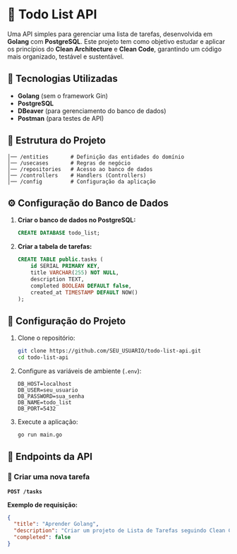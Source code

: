 # 📌 Todo List API

Uma API simples para gerenciar uma lista de tarefas, desenvolvida em **Golang** com **PostgreSQL**. Este projeto tem como objetivo estudar e aplicar os princípios do **Clean Architecture** e **Clean Code**, garantindo um código mais organizado, testável e sustentável.

## 🚀 Tecnologias Utilizadas

- **Golang** (sem o framework Gin)
- **PostgreSQL**
- **DBeaver** (para gerenciamento do banco de dados)
- **Postman** (para testes de API)

## 📂 Estrutura do Projeto

```
│── /entities       # Definição das entidades do domínio
│── /usecases       # Regras de negócio
│── /repositories   # Acesso ao banco de dados
│── /controllers    # Handlers (Controllers)
│── /config         # Configuração da aplicação
```

## ⚙️ Configuração do Banco de Dados

1. **Criar o banco de dados no PostgreSQL:**
   ```sql
   CREATE DATABASE todo_list;
   ```
2. **Criar a tabela de tarefas:**
   ```sql
   CREATE TABLE public.tasks (
       id SERIAL PRIMARY KEY,
       title VARCHAR(255) NOT NULL,
       description TEXT,
       completed BOOLEAN DEFAULT false,
       created_at TIMESTAMP DEFAULT NOW()
   );
   ```

## 🔧 Configuração do Projeto

1. Clone o repositório:
   ```sh
   git clone https://github.com/SEU_USUARIO/todo-list-api.git
   cd todo-list-api
   ```
2. Configure as variáveis de ambiente (`.env`):
   ```env
   DB_HOST=localhost
   DB_USER=seu_usuario
   DB_PASSWORD=sua_senha
   DB_NAME=todo_list
   DB_PORT=5432
   ```
3. Execute a aplicação:
   ```sh
   go run main.go
   ```

## 📌 Endpoints da API

### 🔹 Criar uma nova tarefa
**`POST /tasks`**

**Exemplo de requisição:**
```json
{
  "title": "Aprender Golang",
  "description": "Criar um projeto de Lista de Tarefas seguindo Clean Code",
  "completed": false
}
```

